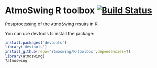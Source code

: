# AtmoSwing R toolbox [![Build Status](https://travis-ci.org/atmoswing/R-toolbox.svg?branch=master)](https://travis-ci.org/atmoswing/R-toolbox)
Postprocessing of the AtmoSwing results in R

You can use devtools to install the package:

```r
install.packages('devtools')
library('devtools')
install_github(repo='atmoswing/R-toolbox',dependencies=T)
library(atmoswing)
?atmoswing
```
